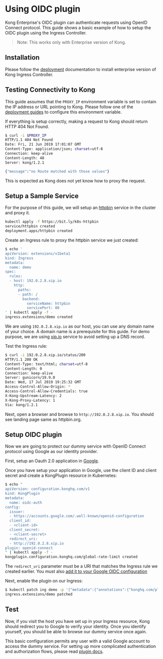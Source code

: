 # Using OIDC plugin

Kong Enterprise's OIDC plugin can authenticate requests using OpenID Connect protocol.
This guide shows a basic example of how to setup the OIDC plugin using
the Ingress Controller.

> Note: This works only with Enterprise version of Kong.

## Installation

Please follow the [deployment](../deployment/k4k8s-enterprise.md) documentation
to install enterprise version of Kong Ingress Controller.

## Testing Connectivity to Kong

This guide assumes that the `PROXY_IP` environment variable is
set to contain the IP address or URL pointing to Kong.
Please follow one of the
[deployment guides](../deployment) to configure this environment variable.

If everything is setup correctly, making a request to Kong should return
HTTP 404 Not Found.

```bash
$ curl -i $PROXY_IP
HTTP/1.1 404 Not Found
Date: Fri, 21 Jun 2019 17:01:07 GMT
Content-Type: application/json; charset=utf-8
Connection: keep-alive
Content-Length: 48
Server: kong/1.2.1

{"message":"no Route matched with those values"}
```

This is expected as Kong does not yet know how to proxy the request.

## Setup a Sample Service

For the purpose of this guide, we will setup an [httpbin](https://httpbin.org)
service in the cluster and proxy it.

```bash
kubectl apply -f https://bit.ly/k8s-httpbin
service/httpbin created
deployment.apps/httpbin created
```

Create an Ingress rule to proxy the httpbin service we just created:

```bash
$ echo '
apiVersion: extensions/v1beta1
kind: Ingress
metadata:
  name: demo
spec:
  rules:
  - host: 192.0.2.8.xip.io
    http:
      paths:
      - path: /
        backend:
          serviceName: httpbin
          servicePort: 80
' | kubectl apply -f -
ingress.extensions/demo created
```

We are using `192.0.2.8.xip.io` as our host, you can use any domain name
of your choice. A domain name is a prerequisite for this guide.
For demo purpose, we are using [xip.io](http://xip.io)
service to avoid setting up a DNS record.

Test the Ingress rule:

```bash
$ curl -i 192.0.2.8.xip.io/status/200
HTTP/1.1 200 OK
Content-Type: text/html; charset=utf-8
Content-Length: 0
Connection: keep-alive
Server: gunicorn/19.9.0
Date: Wed, 17 Jul 2019 19:25:32 GMT
Access-Control-Allow-Origin: *
Access-Control-Allow-Credentials: true
X-Kong-Upstream-Latency: 2
X-Kong-Proxy-Latency: 1
Via: kong/1.2.1
```

Next, open a browser and browse to `http://192.0.2.8.xip.io`.
You should see landing page same as httpbin.org.

## Setup OIDC plugin

Now we are going to protect our dummy service with OpenID Connect
protocol using Google as our identity provider.

First, setup an Oauth 2.0 application in
[Google](https://developers.google.com/identity/protocols/oauth2/openid-connect).

Once you have setup your application in Google, use the client ID and client
secret and create a KongPlugin resource in Kubernetes:

```bash
$ echo "
apiVersion: configuration.konghq.com/v1
kind: KongPlugin
metadata:
  name: oidc-auth
config:
  issuer:
  - https://accounts.google.com/.well-known/openid-configuration
  client_id:
  - <client-id>
  client_secret:
  - <client-secret>
  redirect_uri:
  - http://192.0.2.8.xip.io
plugin: openid-connect
" | kubectl apply -f -
kongplugin.configuration.konghq.com/global-rate-limit created
```

The `redirect_uri` parameter must be a URI that matches the Ingress rule we
created earlier. You must also [add it to your Google OIDC 
configuration](https://developers.google.com/identity/protocols/oauth2/openid-connect#setredirecturi)

Next, enable the plugin on our Ingress:

```bash
$ kubectl patch ing demo -p '{"metadata":{"annotations":{"konghq.com/plugin":"oidc-auth"}}}'
ingress.extensions/demo patched
```
## Test

Now, if you visit the host you have set up in your Ingress resource,
Kong should redirect you to Google to verify your identity.
Once you identify yourself, you should be able to browse our dummy service
once again.

This basic configuration permits any user with a valid Google account to access 
the dummy service.
For setting up more complicated authentication and authorization flows,
please read
[plugin docs](https://docs.konghq.com/enterprise/1.5.x/plugins/oidc-google/).
